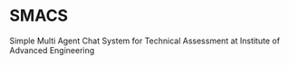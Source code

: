 # SMACS
Simple Multi Agent Chat System for Technical Assessment at Institute of Advanced Engineering
